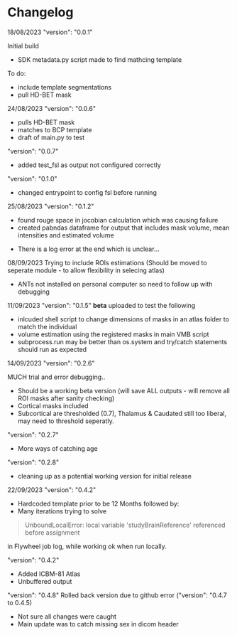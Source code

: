 # Changelog

18/08/2023
"version": "0.0.1"

Initial build
- SDK metadata.py script made to find mathcing template
  
To do:
- include template segmentations
- pull HD-BET mask

24/08/2023
"version": "0.0.6"
- pulls HD-BET mask
- matches to BCP template
- draft of main.py to test

"version": "0.0.7"
- added test_fsl as output not configured correctly 

"version": "0.1.0"
- changed entrypoint to config fsl before running

25/08/2023
"version": "0.1.2"

- found rouge space in jocobian calculation which was causing failure
- created pabndas dataframe for output that includes mask volume, mean intensities and estimated volume

* There is a log error at the end which is unclear...

08/09/2023
Trying to include ROIs estimations (Should be moved to seperate module - to allow flexibility in selecing atlas)
* ANTs not installed on personal computer so need to follow up with debugging 

11/09/2023
"version": "0.1.5"
**beta** uploaded to test the following
- inlcuded shell script to change dimensions of masks in an atlas folder to match the individual
- volume estimation using the registered masks in main VMB script
- subprocess.run may be better than os.system and try/catch statements should run as expected 

14/09/2023
"version": "0.2.6"

MUCH trial and error debugging..
- Should be a working beta version (will save ALL outputs - will remove all ROI masks after sanity checking)
- Cortical masks included
- Subcortical are thresholded (0.7), Thalamus & Caudated still too liberal, may need to threshold seperatly. 

"version": "0.2.7"
- More ways of catching age

"version": "0.2.8"
- cleaning up as a potential working version for initial release

22/09/2023
"version": "0.4.2"
- Hardcoded template prior to be 12 Months followed by:
- Many iterations trying to solve
> UnboundLocalError: local variable 'studyBrainReference' referenced before assignment

in Flywheel job log, while working ok when run locally. 

"version": "0.4.2"
- Added ICBM-81 Atlas
- Unbuffered output

"version": "0.4.8"
Rolled back version due to github error ("version": "0.4.7 to 0.4.5)
- Not sure all changes were caught 
- Main update was to catch missing sex in dicom header